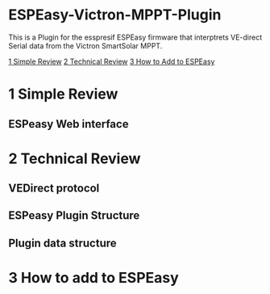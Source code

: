# ESPEasy-Victron-MPPT-Plugin
This is a Plugin for the esspresif ESPEasy firmware that interptrets VE-direct Serial data from the Victron SmartSolar MPPT.

[1 Simple Review](#1-Simple-Review)
[2 Technical Review](#2-Technical-Review)
[3 How to Add to ESPEasy](#3-How-to-Add-to-ESPEasy)

# 1 Simple Review

## ESPeasy Web interface


# 2 Technical Review

## VEDirect protocol

## ESPeasy Plugin Structure

## Plugin data structure


# 3 How to add to ESPEasy 
